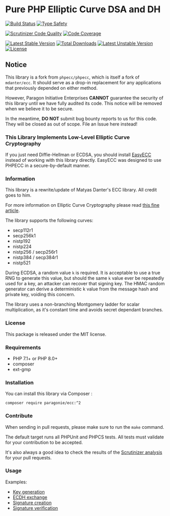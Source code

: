 # Pure PHP Elliptic Curve DSA and DH

[![Build Status](https://github.com/paragonie/phpecc/actions/workflows/test.yml/badge.svg)](https://github.com/paragonie/phpecc/actions)
[![Type Safety](https://github.com/paragonie/phpecc/actions/workflows/psalm.yml/badge.svg)](https://github.com/paragonie/phpecc/actions)

[![Scrutinizer Code Quality](https://scrutinizer-ci.com/g/paragonie/phpecc/badges/quality-score.png?b=master)](https://scrutinizer-ci.com/g/paragonie/phpecc?branch=master)
[![Code Coverage](https://scrutinizer-ci.com/g/paragonie/phpecc/badges/coverage.png?b=master)](https://scrutinizer-ci.com/g/phpecc/phpecc/?branch=master)

[![Latest Stable Version](https://poser.pugx.org/paragonie/ecc/v/stable.png)](https://packagist.org/packages/paragonie/ecc)
[![Total Downloads](https://poser.pugx.org/paragonie/ecc/downloads.png)](https://packagist.org/packages/paragonie/ecc)
[![Latest Unstable Version](https://poser.pugx.org/paragonie/ecc/v/unstable.png)](https://packagist.org/packages/paragonie/ecc)
[![License](https://poser.pugx.org/paragonie/ecc/license.png)](https://packagist.org/packages/paragonie/ecc)

## Notice

This library is a fork from `phpecc/phpecc`, which is itself a fork of `mdanter/ecc`. 
It should serve as a drop-in replacement for any applications that previously depended
on either method. 

However, Paragon Initiative Enterprises **CANNOT** guarantee the security of this library
until we have fully audited its code. This notice will be removed when we believe it to
be secure.

In the meantime, **DO NOT** submit bug bounty reports to us for this code. They will be
closed as out of scope. File an Issue here instead!

### This Library Implements Low-Level Elliptic Curve Cryptography

If you just need Diffie-Hellman or ECDSA, you should install [EasyECC](https://github.com/paragonie/easy-ecc/)
instead of working with this library directly. EasyECC was designed to use PHPECC 
in a secure-by-default manner.

### Information

This library is a rewrite/update of Matyas Danter's ECC library. All credit goes to him.

For more information on Elliptic Curve Cryptography please read [this fine article](http://www.matyasdanter.com/2010/12/elliptic-curve-php-oop-dsa-and-diffie-hellman/).

The library supports the following curves:

 - secp112r1
 - secp256k1
 - nistp192
 - nistp224
 - nistp256 / secp256r1
 - nistp384 / secp384r1
 - nistp521

During ECDSA, a random value `k` is required. It is acceptable to use a true RNG to generate this value, but 
should the same `k` value ever be repeatedly used for a key, an attacker can recover that signing key. 
The HMAC random generator can derive a deterministic k value from the message hash and private key, voiding
this concern.

The library uses a non-branching Montgomery ladder for scalar multiplication, as it's constant time and avoids secret 
dependant branches. 
 
### License

This package is released under the MIT license.

### Requirements

* PHP 7.1+ or PHP 8.0+
* composer
* ext-gmp

### Installation

You can install this library via Composer :

`composer require paragonie/ecc:^2`

### Contribute

When sending in pull requests, please make sure to run the `make` command.

The default target runs all PHPUnit and PHPCS tests. All tests
must validate for your contribution to be accepted.

It's also always a good idea to check the results of the [Scrutinizer analysis](https://scrutinizer-ci.com/g/phpecc/phpecc/) for your pull requests.

### Usage

Examples:
 * [Key generation](./examples/key_generation.php)
 * [ECDH exchange](./examples/ecdh_exchange.php)
 * [Signature creation](./examples/creating_signature.php)
 * [Signature verification](./examples/verify_signature.php)
